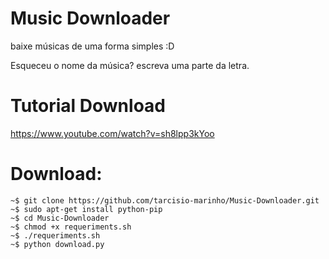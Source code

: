 # Music Downloader
baixe músicas de uma forma simples :D

Esqueceu o nome da música? escreva uma parte da letra.

# Tutorial Download 

https://www.youtube.com/watch?v=sh8lpp3kYoo

# Download:
    ~$ git clone https://github.com/tarcisio-marinho/Music-Downloader.git
    ~$ sudo apt-get install python-pip
    ~$ cd Music-Downloader
    ~$ chmod +x requeriments.sh
    ~$ ./requeriments.sh
    ~$ python download.py
